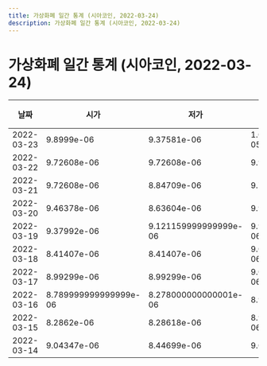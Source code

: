 ```yaml
---
title: 가상화폐 일간 통계 (시아코인, 2022-03-24)
description: 가상화폐 일간 통계 (시아코인, 2022-03-24)
---
```


가상화폐 일간 통계 (시아코인, 2022-03-24)
===

|날짜|시가|저가|고가|종가|비고|
|--|--|--|--|--|--|
|2022-03-23|9.8999e-06|9.37581e-06|1.0608599999999999e-05|1.0608599999999999e-05|    |
|2022-03-22|9.72608e-06|9.72608e-06|9.91451e-06|9.914289999999999e-06|    |
|2022-03-21|9.72608e-06|8.84709e-06|9.72608e-06|9.72608e-06|    |
|2022-03-20|9.46378e-06|8.63604e-06|9.911e-06|8.63604e-06|    |
|2022-03-19|9.37992e-06|9.121159999999999e-06|9.914289999999999e-06|9.91428e-06|    |
|2022-03-18|8.41407e-06|8.41407e-06|9.043290000000001e-06|9.043290000000001e-06|    |
|2022-03-17|8.99299e-06|8.99299e-06|9.043290000000001e-06|9.043290000000001e-06|    |
|2022-03-16|8.789999999999999e-06|8.278000000000001e-06|8.99988e-06|8.99299e-06|    |
|2022-03-15|8.2862e-06|8.28618e-06|8.999999999999999e-06|8.789999999999999e-06|    |
|2022-03-14|9.04347e-06|8.44699e-06|9.04347e-06|8.44699e-06|    |

